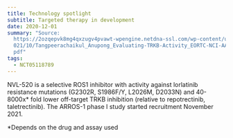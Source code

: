 ```yaml
---
title: Technology spotlight
subtitle: Targeted therapy in development
date: 2020-12-01
summary: "Source:
  https://2ozqepvk8mg4qxzugv4pvawt-wpengine.netdna-ssl.com/wp-content/uploads/2\
  021/10/Tangpeerachaikul_Anupong_Evaluating-TRKB-Activity_EORTC-NCI-AACR-2021.\
  pdf"
tags:
  - NCT05118789
---
```

NVL-520 is a selective ROS1 inhibitor with activity against lorlatinib resistance mutations (G2302R, S1986F/Y, L2026M, D2033N) and 40-8000x* fold lower off-target TRKB inhibition (relative to repotrectinib, taletrectinib). The ARROS-1 phase I study started recruitment November 2021.



\*Depends on the drug and assay used